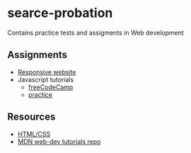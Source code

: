 # searce-probation

Contains practice tests and assigments in Web development

## Assignments

- [Responsive website](https://vivekvardhanadepu.github.io/searce-probation/)
- Javascript tutorials
  - [freeCodeCamp](https://www.freecodecamp.org/fcc13f1362b-b701-43c3-9838-4139276bba1d)
  - [practice](JS)

## Resources

- [HTML/CSS](https://developer.mozilla.org/en-US/docs/Learn/CSS)
- [MDN web-dev tutorials repo](https://github.com/mdn/learning-area)
